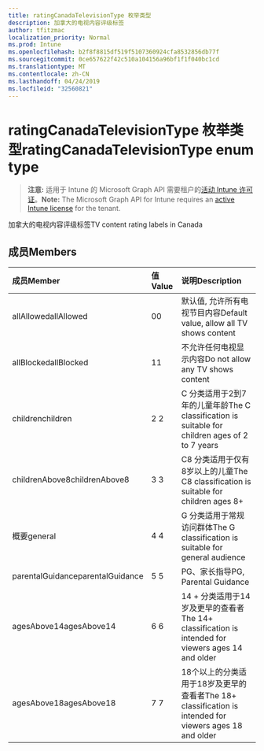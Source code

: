 ```yaml
---
title: ratingCanadaTelevisionType 枚举类型
description: 加拿大的电视内容评级标签
author: tfitzmac
localization_priority: Normal
ms.prod: Intune
ms.openlocfilehash: b2f8f8815df519f5107360924cfa8532856db77f
ms.sourcegitcommit: 0ce657622f42c510a104156a96bf1f1f040bc1cd
ms.translationtype: MT
ms.contentlocale: zh-CN
ms.lasthandoff: 04/24/2019
ms.locfileid: "32560821"
---
```

# <a name="ratingcanadatelevisiontype-enum-type"></a><span data-ttu-id="5d69b-103">ratingCanadaTelevisionType 枚举类型</span><span class="sxs-lookup"><span data-stu-id="5d69b-103">ratingCanadaTelevisionType enum type</span></span>

> <span data-ttu-id="5d69b-104">**注意:** 适用于 Intune 的 Microsoft Graph API 需要租户的[活动 Intune 许可证](https://go.microsoft.com/fwlink/?linkid=839381)。</span><span class="sxs-lookup"><span data-stu-id="5d69b-104">**Note:** The Microsoft Graph API for Intune requires an [active Intune license](https://go.microsoft.com/fwlink/?linkid=839381) for the tenant.</span></span>

<span data-ttu-id="5d69b-105">加拿大的电视内容评级标签</span><span class="sxs-lookup"><span data-stu-id="5d69b-105">TV content rating labels in Canada</span></span>

## <a name="members"></a><span data-ttu-id="5d69b-106">成员</span><span class="sxs-lookup"><span data-stu-id="5d69b-106">Members</span></span>
|<span data-ttu-id="5d69b-107">成员</span><span class="sxs-lookup"><span data-stu-id="5d69b-107">Member</span></span>|<span data-ttu-id="5d69b-108">值</span><span class="sxs-lookup"><span data-stu-id="5d69b-108">Value</span></span>|<span data-ttu-id="5d69b-109">说明</span><span class="sxs-lookup"><span data-stu-id="5d69b-109">Description</span></span>|
|:---|:---|:---|
|<span data-ttu-id="5d69b-110">allAllowed</span><span class="sxs-lookup"><span data-stu-id="5d69b-110">allAllowed</span></span>|<span data-ttu-id="5d69b-111">0</span><span class="sxs-lookup"><span data-stu-id="5d69b-111">0</span></span>|<span data-ttu-id="5d69b-112">默认值, 允许所有电视节目内容</span><span class="sxs-lookup"><span data-stu-id="5d69b-112">Default value, allow all TV shows content</span></span>|
|<span data-ttu-id="5d69b-113">allBlocked</span><span class="sxs-lookup"><span data-stu-id="5d69b-113">allBlocked</span></span>|<span data-ttu-id="5d69b-114">1</span><span class="sxs-lookup"><span data-stu-id="5d69b-114">1</span></span>|<span data-ttu-id="5d69b-115">不允许任何电视显示内容</span><span class="sxs-lookup"><span data-stu-id="5d69b-115">Do not allow any TV shows content</span></span>|
|<span data-ttu-id="5d69b-116">children</span><span class="sxs-lookup"><span data-stu-id="5d69b-116">children</span></span>|<span data-ttu-id="5d69b-117">2 </span><span class="sxs-lookup"><span data-stu-id="5d69b-117">2</span></span>|<span data-ttu-id="5d69b-118">C 分类适用于2到7年的儿童年龄</span><span class="sxs-lookup"><span data-stu-id="5d69b-118">The C classification is suitable for children ages of 2 to 7 years</span></span>|
|<span data-ttu-id="5d69b-119">childrenAbove8</span><span class="sxs-lookup"><span data-stu-id="5d69b-119">childrenAbove8</span></span>|<span data-ttu-id="5d69b-120">3 </span><span class="sxs-lookup"><span data-stu-id="5d69b-120">3</span></span>|<span data-ttu-id="5d69b-121">C8 分类适用于仅有8岁以上的儿童</span><span class="sxs-lookup"><span data-stu-id="5d69b-121">The C8 classification is suitable for children ages 8+</span></span>|
|<span data-ttu-id="5d69b-122">概要</span><span class="sxs-lookup"><span data-stu-id="5d69b-122">general</span></span>|<span data-ttu-id="5d69b-123">4 </span><span class="sxs-lookup"><span data-stu-id="5d69b-123">4</span></span>|<span data-ttu-id="5d69b-124">G 分类适用于常规访问群体</span><span class="sxs-lookup"><span data-stu-id="5d69b-124">The G classification is suitable for general audience</span></span>|
|<span data-ttu-id="5d69b-125">parentalGuidance</span><span class="sxs-lookup"><span data-stu-id="5d69b-125">parentalGuidance</span></span>|<span data-ttu-id="5d69b-126">5 </span><span class="sxs-lookup"><span data-stu-id="5d69b-126">5</span></span>|<span data-ttu-id="5d69b-127">PG、家长指导</span><span class="sxs-lookup"><span data-stu-id="5d69b-127">PG, Parental Guidance</span></span>|
|<span data-ttu-id="5d69b-128">agesAbove14</span><span class="sxs-lookup"><span data-stu-id="5d69b-128">agesAbove14</span></span>|<span data-ttu-id="5d69b-129">6 </span><span class="sxs-lookup"><span data-stu-id="5d69b-129">6</span></span>|<span data-ttu-id="5d69b-130">14 + 分类适用于14岁及更早的查看者</span><span class="sxs-lookup"><span data-stu-id="5d69b-130">The 14+ classification is intended for viewers ages 14 and older</span></span>|
|<span data-ttu-id="5d69b-131">agesAbove18</span><span class="sxs-lookup"><span data-stu-id="5d69b-131">agesAbove18</span></span>|<span data-ttu-id="5d69b-132">7 </span><span class="sxs-lookup"><span data-stu-id="5d69b-132">7</span></span>|<span data-ttu-id="5d69b-133">18个以上的分类适用于18岁及更早的查看者</span><span class="sxs-lookup"><span data-stu-id="5d69b-133">The 18+ classification is intended for viewers ages 18 and older</span></span>|



